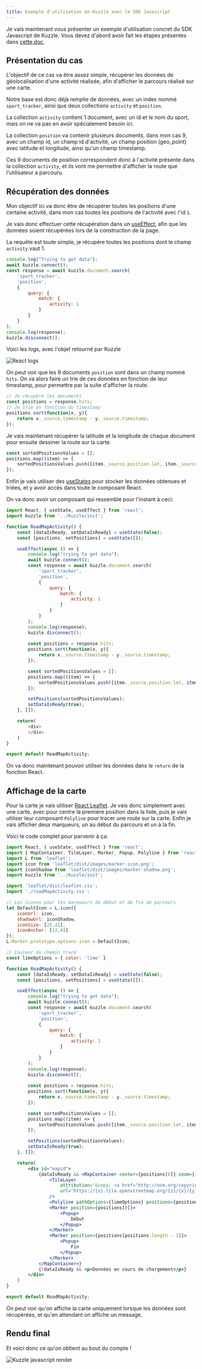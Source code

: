 ```yaml
---
title: Exemple d'utilisation de Kuzzle avec le SDK Javascript
---
```


Je vais maintenant vous présenter un exemple d'utilisation concret du SDK Javascript de Kuzzle. Vous devez d'abord avoir fait les étapes présentes dans [cette doc](sdk-javascript).

## Présentation du cas

L'objectif de ce cas va être assez simple, récupérer les données de géolocalisation d'une activité réalisée, afin d'afficher le parcours réalisé sur une carte.

Notre base est donc déjà remplie de données, avec un index nommé ```sport_tracker```, ainsi que deux collections ```activity``` et ```position```.

La collection ```activity``` contient 1 document, avec un id et le nom du sport, mais on ne va pas en avoir spécialement besoin ici.

La collection ```position``` va contenir plusieurs documents, dans mon cas 9, avec un champ id, un champ id d'activité, un champ position (geo_point) avec latitude et longitude, ainsi qu'un champ timestamp.

Ces 9 documents de position correspondent donc à l'activité présente dans la collection ```activity```, et ils vont me permettre d'afficher la route que l'utilisateur a parcouru.

## Récupération des données

Mon objectif ici va donc être de récupérer toutes les positions d'une certaine activité, dans mon cas toutes les positions de l'activité avec l'id ```1```.

Je vais donc effectuer cette récupération dans un [useEffect](https://fr.reactjs.org/docs/hooks-effect.html), afin que les données soient récupérées lors de la construction de la page.

La requête est toute simple, je récupère toutes les positions dont le champ ```activity``` vaut 1.
```js
console.log("Trying to get data");
await kuzzle.connect();
const response = await kuzzle.document.search(
    'sport_tracker',
    'position',
    {
        query: {
            match: {
                activity: 1
            }
        }
    }
);
console.log(response);
kuzzle.disconnect();
```

Voici les logs, avec l'objet retourné par Kuzzle

![React logs](/img/kuzzle_javascript_logs.PNG)

On peut voir que les 9 documents ```position``` sont dans un champ nommé ```hits```. On va alors faire un trie de ces données en fonction de leur timestamp, pour permettre par la suite d'afficher la route.

```js
// Je récupère les documents
const positions = response.hits;
// Je trie en fonction du timestamp
positions.sort(function(x, y){
    return x._source.timestamp - y._source.timestamp;
});
```

Je vais maintenant récupérer la latitude et la longitude de chaque document pour ensuite dessiner la route sur la carte.

```js
const sortedPositionsValues = [];
positions.map((item) => {
    sortedPositionsValues.push([item._source.position.lat, item._source.position.lon]);
});
```

Enfin je vais utiliser des [useStates](https://fr.reactjs.org/docs/hooks-effect.html) pour stocker les données obtenues et triées, et y avoir accès dans toute le composant React.

On va donc avoir un composant qui ressemble pour l'instant à ceci:

```js
import React, { useState, useEffect } from 'react';
import kuzzle from '../Kuzzle/init';

function RoadMapActivity() {
    const [dataIsReady, setDataIsReady] = useState(false);
    const [positions, setPositions] = useState([]);

    useEffect(async () => {
        console.log("trying to get data");
        await kuzzle.connect();
        const response = await kuzzle.document.search(
            'sport_tracker',
            'position',
            {
                query: {
                    match: {
                        activity: 1
                    }
                }
            }
        );
        console.log(response);
        kuzzle.disconnect();
        
        const positions = response.hits;
        positions.sort(function(x, y){
            return x._source.timestamp - y._source.timestamp;
        });

        const sortedPositionsValues = [];
        positions.map((item) => {
            sortedPositionsValues.push([item._source.position.lat, item._source.position.lon]);
        });

        setPositions(sortedPositionsValues);
        setDataIsReady(true);
    }, []);

    return(
        <div>
        </div>
    )
}

export default RoadMapActivity;
```

On va donc maintenant pouvoir utiliser les données dans le ```return``` de la fonction React.

## Affichage de la carte

Pour la carte je vais utiliser [React Leaflet](https://react-leaflet.js.org/).
Je vais donc simplement avec une carte, avec pour centre la première position dans la liste, puis je vais utiliser leur composant ```Polyline``` pour tracer une route sur la carte. Enfin je vais afficher deux marqueurs, un au début du parcours et un à la fin.

Voici le code complet pour parvenir à ça:

```jsx
import React, { useState, useEffect } from 'react';
import { MapContainer, TileLayer, Marker, Popup, Polyline } from 'react-leaflet';
import L from 'leaflet';
import icon from 'leaflet/dist/images/marker-icon.png';
import iconShadow from 'leaflet/dist/images/marker-shadow.png';
import kuzzle from '../Kuzzle/init';

import 'leaflet/dist/leaflet.css';
import './roadMapActivity.css';

// Les icones pour les marqueurs de début et de fin de parcours
let DefaultIcon = L.icon({
    iconUrl: icon,
    shadowUrl: iconShadow,
    iconSize: [25,41], 
    iconAnchor: [12,41]
});
L.Marker.prototype.options.icon = DefaultIcon;

// Couleur du chemin tracé
const limeOptions = { color: 'lime' }

function RoadMapActivity() {
    const [dataIsReady, setDataIsReady] = useState(false);
    const [positions, setPositions] = useState([]);

    useEffect(async () => {
        console.log("trying to get data");
        await kuzzle.connect();
        const response = await kuzzle.document.search(
            'sport_tracker',
            'position',
            {
                query: {
                    match: {
                        activity: 1
                    }
                }
            }
        );
        console.log(response);
        kuzzle.disconnect();
        
        const positions = response.hits;
        positions.sort(function(x, y){
            return x._source.timestamp - y._source.timestamp;
        });

        const sortedPositionsValues = [];
        positions.map((item) => {
            sortedPositionsValues.push([item._source.position.lat, item._source.position.lon]);
        });

        setPositions(sortedPositionsValues);
        setDataIsReady(true);
    }, []);

    return(
        <div id="mapid">
            {dataIsReady && <MapContainer center={positions[0]} zoom={17} scrollWheelZoom={false}>
                <TileLayer
                    attribution='&copy; <a href="http://osm.org/copyright">OpenStreetMap</a> contributors'
                    url="https://{s}.tile.openstreetmap.org/{z}/{x}/{y}.png"
                />
                <Polyline pathOptions={limeOptions} positions={positions} />
                <Marker position={positions[0]}>
                    <Popup>
                        Début
                    </Popup>
                </Marker>
                <Marker position={positions[positions.length - 1]}>
                    <Popup>
                        Fin
                    </Popup>
                </Marker>
            </MapContainer>}
            {!dataIsReady && <p>Données en cours de chargement</p>}
        </div>
    )
}

export default RoadMapActivity;
```

On peut voir qu'on affiche la carte uniquement lorsque les données sont récupérées, et qu'en attendant on affiche un message.

## Rendu final

Et voici donc ce qu'on obtient au bout du compte !

![Kuzzle javascript render](/img/kuzzle_javascript_render.PNG)